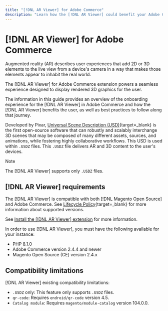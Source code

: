 ```yaml
---
title: "[!DNL AR Viewer] for Adobe Commerce"
description: "Learn how the [!DNL AR Viewer] could benefit your Adobe Commerce instance and how to successfully onboard and setup the extension."
---
```


# [!DNL AR Viewer] for Adobe Commerce

Augmented reality (AR) describes user experiences that add 2D or 3D elements to the live view from a device's camera in a way that makes those elements appear to inhabit the real world.

The [!DNL AR Viewer] for Adobe Commerce extension powers a seamless experience designed to display rendered 3D graphics for the user.

The information in this guide provides an overview of the onboarding experience for the [!DNL AR Viewer] in Adobe Commerce and how the [!DNL AR Viewer] benefits the user, as well as best practices to follow along that journey.

Developed by Pixar, [Universal Scene Description (USD)](https://www.pixar.com/usd){target=_blank} is the first open-source software that can robustly and scalably interchange 3D scenes that may be composed of many different assets, sources, and animations, while fostering highly collaborative workflows. This USD is used within `.USDZ` files. This `.USDZ` file delivers AR and 3D content to the user's devices.

>[!NOTE]
>
> The [!DNL AR Viewer] supports only `.USDZ` files.

## [!DNL AR Viewer] requirements

The [!DNL AR Viewer] is compatible with both [!DNL Magento Open Source] and Adobe Commerce. See [Lifecycle Policy](https://experienceleague.adobe.com/docs/commerce-operations/release/planning/lifecycle-policy.html){target=_blank} for more information about supported versions.

See [Install the [!DNL AR Viewer] extension](../catalog/ar-viewer-setup.md) for more information.

In order to use [!DNL AR Viewer], you must have the following available for your instance:

* PHP 8.1.0
* Adobe Commerce version 2.4.4 and newer
* Magento Open Source (CE) version 2.4.x

## Compatibility limitations

[!DNL AR Viewer] existing compatibility limitations:

* `.USDZ` only: This feature only supports `.USDZ` files.
* `qr-code`: Requires `endroid/qr-code` version 4.5.
* `Catalog module`: Requires `magento/module-catalog` version 104.0.0.
